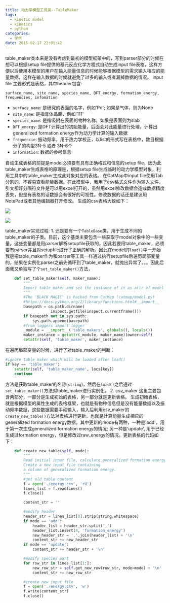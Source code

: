 ```yaml
---
title: 动力学模型工具类--TableMaker
tags:
  - kinetic model
  - kinetics
  - python
categories:
  - 学术
date: 2015-02-17 22:01:42
---
```


table_maker类本来是没有考虑到最初的模型框架中的，写到parser部分的时候在想可以根据setup file提供的基元反应化学方程式自动生成input file表格，这样方便以后使用本模型的用户在输入能量信息的时候能够根据模型的需求输入相应的能量数据，这样在输入数据的时候就避免了过多的输入或者漏掉数据的情况。
input file 主要形式是表格，其中header包含: 

`surface_name, site_name, species_name, DFT_energy, formation_energy, frequencies, infomation`

*   `surface_name`: 是研究的表面的名字，例如'Pd'; 如果是气体，则为None
*   `site_name`: 是指具体晶面，例如'111'
*   `species_name`: 是指吸附在表面的物种名称，如果是表面则为slab
*   `DFT_energy`: 是DFT计算出的初始能量，后面会对此能量进行处理，计算出generalized formation energy作为动力学计算的输入数据
*   `frequencie`: 振动频率，用于热力学校正，以list的形式写在表格中，数目根据分子的构型3N-5 或者 3N-6个
*   `information`: 数据的参考信息

<!-- more -->

自动生成表格的前提是model必须要有具有正确格式和信息的setup file，因为此table_maker生成表格的原理是，根据setup file生成临时的动力学模型对象，利用工具中的table_maker生成此对象对应的表格。
在CatMap中input file使用Tab分割的，不容易查看能量数据。在此模型中，我用了csv格式文件作为输入文件，引文都好分隔符文件是可以用excel打开的，虽然用excel修改数据会造成数据精度丢失，但是有表格的话数据会有很好的可视性。修改数据的话还是建议用NotePad或者其他编辑器打开修改。
生成的csv表格大致如下：<p>
![](csv.gif)<p>
![](csv_excel.gif)

table_maker实现过程:
1\. 还是要有一个`TableBase`类，用于生成不同的table_maker的子类。目前，这个基类主要包含一些获取于model对象中的一些变量。这些变量都是用parser解析setupfile获取的，因此若要用table_maker，必须要有parser并且对setupfile进行了正确的解析。因此在model的`load()`中一开始我是把table_maker作为和parser等工具一样通过执行setupfile后遍历局部变量的，结果在实例化parser之前先循环到了table_maker，就抛出异常了。。。因此后面我又单独写了个`set_table_maker()`方法，
``` python
    def set_table_maker(self, maker_name):
        """
        Import table_maker and set the instance of it as attr of model 
        """
        #The 'BLACK MAGIC' is hacked from CatMap (catmap/model.py)
        #https://docs.python.org/2/library/functions.html#__import__
        basepath = os.path.dirname(
                    inspect.getfile(inspect.currentframe()))
        if basepath not in sys.path:
            sys.path.append(basepath)
        #from loggers import logger
        _module = __import__('table_makers', globals(), locals())
        maker_instance = getattr(_module, maker_name)(owner=self)
        setattr(self, 'table_maker', maker_instance)
```
在遍历局部变量的时候，进行了对table_maker的判断：
``` python
#ignore table maker which will be loaded after load()
if key == 'table_maker': 
    setattr(self, 'table_maker_name', locs[key])
    continue
```
方法是获取table_maker的名称(`string`)，然后在`load()`之后通过`set_table_maker()`方法对table_maker进行实例化。
2\. csv_maker
这里主要包含两部分，一部分是生成初始的表格，另一部分就是更新表格。
生成初始表格，就是根据模型的属性生成的表格框架，也就是有物种信息但是没有能量数据以及振动频率数据，这些数据需要手动输入，输入后利用csv_maker的`create_new_table()`方法对表格进行更新，也就是计算能量生成相应的generalized formation energy数据。其中更新的mode有两种，一种是'add'，用于第一次生成generalized formation energy的情况; 另一种是'update', 用于已经生成过formation energy，但是修改过raw_energy的情况。更新表格的代码如下：
``` python
    def create_new_table(self, mode):
        """
        Read initial input file, calculate generalized formation energy.
        Create a new input file containing 
        a column of generalized formation energy.
        """
        #get old table content
        f = open('./energy.csv', 'rU')
        lines_list = f.readlines()
        f.close()

        content_str = ''

        #modify header
        header_str = lines_list[0].strip(string.whitespace)
        if mode == 'add':
            header_list = header_str.split(',')
            header_list.insert(4, 'formation_energy')
            new_header_str = ','.join(header_list) + '\n'
            content_str += new_header_str
        if mode == 'update':
            content_str += header_str + '\n'

        #modify species part
        for row_str in lines_list[1:]:
            new_row_str = self.get_new_row(row_str, mode=mode) + '\n'
            content_str += new_row_str

        #create new input file
        f = open('./energy.csv', 'w')
        f.write(content_str)
        f.close()
```
